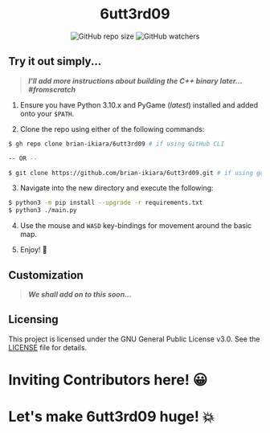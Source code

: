 <div align="center">
    <h1>6utt3rd09</h1>
    <img alt="GitHub repo size" src="https://img.shields.io/github/repo-size/brian-ikiara/6utt3rd09?style=plastic&color=red" />
    <img alt="GitHub watchers" src="https://img.shields.io/github/watchers/brian-ikiara/6utt3rd09?style=plastic&labelColor=white" />
</div>

## Try it out simply...

> ***I'll add more instructions about building the C++ binary later... #fromscratch***

1. Ensure you have Python 3.10.x and PyGame (*latest*) installed and added onto your `$PATH`.

2. Clone the repo using either of the following commands:

```bash
$ gh repo clone brian-ikiara/6utt3rd09 # if using GitHub CLI

-- OR --

$ git clone https://github.com/brian-ikiara/6utt3rd09.git # if using good old Git
```

3. Navigate into the new directory and execute the following:

```bash
$ python3 -m pip install --upgrade -r requirements.txt
$ python3 ./main.py
```

4. Use the mouse and `WASD` key-bindings for movement around the basic map.

5. Enjoy! :tada:

## Customization

> ***We shall add on to this soon...***

## Licensing

This project is licensed under the GNU General Public License v3.0. See the [LICENSE](./LICENSE) file for details.

# Inviting Contributors here! :grinning:
# Let's make 6utt3rd09 huge! :boom:
